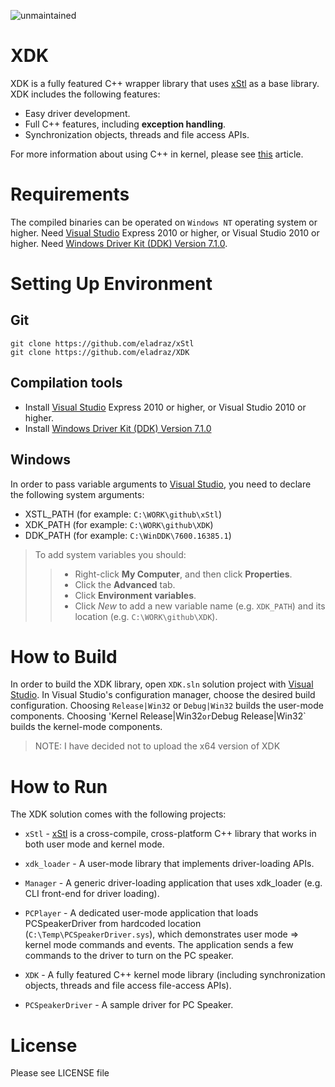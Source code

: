 ![unmaintained](http://img.shields.io/badge/status-unmaintained-red.png)

XDK
====
XDK is a fully featured C++ wrapper library that uses [xStl](https://github.com/eladraz/xStl) as a base library.
XDK includes the following features:
* Easy driver development.
* Full C++ features, including **exception handling**.
* Synchronization objects, threads and file access APIs.

For more information about using C++ in kernel, please see [this](ReadmeKernelCPP.html) article.

Requirements
============
The compiled binaries can be operated on `Windows NT` operating system or higher.
Need [Visual Studio](http://www.visualstudio.com/en-us/products/visual-studio-express-vs.aspx) Express 2010 or higher, or Visual Studio 2010 or higher.
Need [Windows Driver Kit (DDK) Version 7.1.0](http://www.microsoft.com/en-us/download/details.aspx?id=11800).

Setting Up Environment
======================
Git
---
```
git clone https://github.com/eladraz/xStl
git clone https://github.com/eladraz/XDK
```

Compilation tools
-----------------
* Install [Visual Studio](http://www.visualstudio.com/en-us/products/visual-studio-express-vs.aspx) Express 2010 or higher, or Visual Studio 2010 or higher.
* Install [Windows Driver Kit (DDK) Version 7.1.0](http://www.microsoft.com/en-us/download/details.aspx?id=11800)

Windows
-------
In order to pass variable arguments to [Visual Studio](http://www.visualstudio.com/en-us/products/visual-studio-express-vs.aspx), you need to declare the following system arguments:
* XSTL_PATH (for example: `C:\WORK\github\xStl`)
* XDK_PATH  (for example: `C:\WORK\github\XDK`)
* DDK_PATH  (for example: `C:\WinDDK\7600.16385.1`)

> To add system variables you should:
>> * Right-click **My Computer**, and then click **Properties**.
>> * Click the **Advanced** tab.
>> * Click **Environment variables**.
>> * Click *New* to add a new variable name (e.g. `XDK_PATH`) and its location (e.g. `C:\WORK\github\XDK`).

How to Build
============
In order to build the XDK library, open `XDK.sln` solution project with [Visual Studio](http://www.visualstudio.com/en-us/products/visual-studio-express-vs.aspx).
In Visual Studio's configuration manager, choose the desired build configuration. Choosing `Release|Win32` or `Debug|Win32` builds the user-mode components. Choosing 'Kernel Release|Win32` or `Debug Release|Win32` builds the kernel-mode components.

> NOTE: I have decided not to upload the x64 version of XDK

How to Run
==========
The XDK solution comes with the following projects:

* `xStl`       - [xStl](https://github.com/eladraz/xStl) is a cross-compile, cross-platform C++ library that works in both user mode and kernel mode.

* `xdk_loader` - A user-mode library that implements driver-loading APIs.
* `Manager`    - A generic driver-loading application that uses xdk_loader (e.g. CLI front-end for driver loading).
* `PCPlayer`   - A dedicated user-mode application that loads PCSpeakerDriver from hardcoded location (`C:\Temp\PCSpeakerDriver.sys`), which demonstrates user mode => kernel mode commands and events. The application sends a few commands to the driver to turn on the PC speaker.

* `XDK`             - A fully featured C++ kernel mode library (including synchronization objects, threads and file access file-access APIs).
* `PCSpeakerDriver` - A sample driver for PC Speaker.

License
=======
Please see LICENSE file
